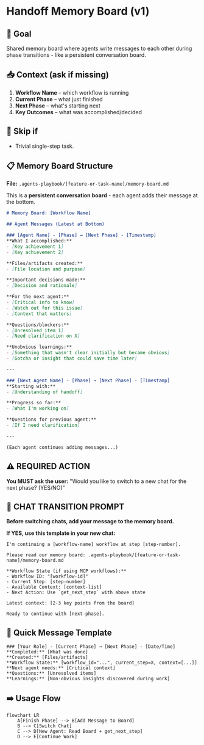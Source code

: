 # Handoff Memory Board (v1)

## 🎯 Goal
Shared memory board where agents write messages to each other during phase transitions - like a persistent conversation board.

## 📥 Context (ask if missing)
1. **Workflow Name** – which workflow is running
2. **Current Phase** – what just finished
3. **Next Phase** – what's starting next
4. **Key Outcomes** – what was accomplished/decided

## 🚦 Skip if
- Trivial single-step task.

## 📋 Memory Board Structure
**File:** `.agents-playbook/[feature-or-task-name]/memory-board.md`

This is a **persistent conversation board** - each agent adds their message at the bottom.

```markdown
# Memory Board: [Workflow Name]

## Agent Messages (Latest at Bottom)

### [Agent Name] - [Phase] → [Next Phase] - [Timestamp]
**What I accomplished:**
- [Key achievement 1]
- [Key achievement 2]

**Files/artifacts created:**
- [File location and purpose]

**Important decisions made:**
- [Decision and rationale]

**For the next agent:**
- [Critical info to know]
- [Watch out for this issue]
- [Context that matters]

**Questions/blockers:**
- [Unresolved item 1]
- [Need clarification on X]

**Unobvious learnings:**
- [Something that wasn't clear initially but became obvious]
- [Gotcha or insight that could save time later]

---

### [Next Agent Name] - [Phase] → [Next Phase] - [Timestamp]
**Starting with:**
- [Understanding of handoff]

**Progress so far:**
- [What I'm working on]

**Questions for previous agent:**
- [If I need clarification]

---

(Each agent continues adding messages...)
```

## ⚠️ **REQUIRED ACTION**
**You MUST ask the user:** "Would you like to switch to a new chat for the next phase? (YES/NO)"

## 🔄 **CHAT TRANSITION PROMPT**

**Before switching chats, add your message to the memory board.**

**If YES, use this template in your new chat:**
```
I'm continuing a [workflow-name] workflow at step [step-number].

Please read our memory board: .agents-playbook/[feature-or-task-name]/memory-board.md

**Workflow State (if using MCP workflows):**
- Workflow ID: "[workflow-id]"
- Current Step: [step-number] 
- Available Context: [context-list]
- Next Action: Use `get_next_step` with above state

Latest context: [2-3 key points from the board]

Ready to continue with [next-phase].
```

## 📝 Quick Message Template

```
### [Your Role] - [Current Phase] → [Next Phase] - [Date/Time]
**Completed:** [What was done]
**Created:** [Files/artifacts] 
**Workflow State:** [workflow_id="...", current_step=X, context=[...]]
**Next agent needs:** [Critical context]
**Questions:** [Unresolved items]
**Learnings:** [Non-obvious insights discovered during work]
```

## ➡️ Usage Flow
```mermaid
flowchart LR
    A[Finish Phase] --> B[Add Message to Board]
    B --> C[Switch Chat]
    C --> D[New Agent: Read Board + get_next_step]
    D --> E[Continue Work]
``` 